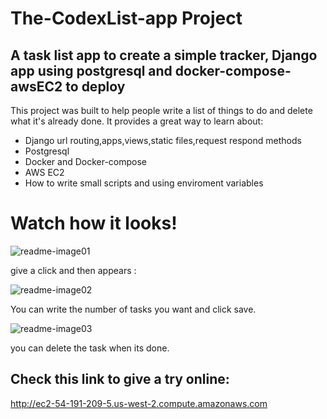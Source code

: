 # The-CodexList-app Project

## A task list app to create a simple tracker, Django app using postgresql and docker-compose-awsEC2 to deploy

This project was built to help people write a list of things to do and delete what it's already done. It provides a great way to learn
about:

* Django url routing,apps,views,static files,request respond methods
* Postgresql
* Docker and Docker-compose
* AWS EC2
* How to write small scripts and using enviroment variables

# Watch how it looks!
![readme-image01](https://github.com/ruben-duarte/codexList-app/assets/107430911/181ac0a1-25b2-41eb-9acb-00f4219c2139) 

give a click and then appears :

![readme-image02](https://github.com/ruben-duarte/codexList-app/assets/107430911/f991eeaf-9cdc-45cd-a36d-6b3d319e4d7f)

You can write the number of tasks you want and click save.

![readme-image03](https://github.com/ruben-duarte/codexList-app/assets/107430911/87d9adda-248b-4543-8426-71d5ce75d8e1)

you can delete the task when its done.

## Check this link to give a try online:
http://ec2-54-191-209-5.us-west-2.compute.amazonaws.com

